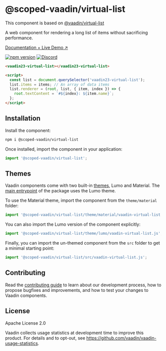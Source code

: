 # @scoped-vaadin/virtual-list

This component is based on [@vaadin/virtual-list](https://www.npmjs.com/package/@vaadin/virtual-list)

A web component for rendering a long list of items without sacrificing performance.

[Documentation + Live Demo ↗](https://vaadin.com/docs/latest/components/virtual-list)

[![npm version](https://badgen.net/npm/v/@scoped-vaadin/virtual-list)](https://www.npmjs.com/package/@scoped-vaadin/virtual-list)
[![Discord](https://img.shields.io/discord/732335336448852018?label=discord)](https://discord.gg/PHmkCKC)

```html
<vaadin23-virtual-list></vaadin23-virtual-list>

<script>
  const list = document.querySelector('vaadin23-virtual-list');
  list.items = items; // An array of data items
  list.renderer = (root, list, { item, index }) => {
    root.textContent = `#${index}: ${item.name}`;
  };
</script>
```

## Installation

Install the component:

```sh
npm i @scoped-vaadin/virtual-list
```

Once installed, import the component in your application:

```js
import '@scoped-vaadin/virtual-list';
```

## Themes

Vaadin components come with two built-in [themes](https://vaadin.com/docs/latest/styling), Lumo and Material.
The [main entrypoint](https://github.com/vaadin/web-components/blob/master/packages/virtual-list/vaadin-virtual-list.js) of the package uses the Lumo theme.

To use the Material theme, import the component from the `theme/material` folder:

```js
import '@scoped-vaadin/virtual-list/theme/material/vaadin-virtual-list.js';
```

You can also import the Lumo version of the component explicitly:

```js
import '@scoped-vaadin/virtual-list/theme/lumo/vaadin-virtual-list.js';
```

Finally, you can import the un-themed component from the `src` folder to get a minimal starting point:

```js
import '@scoped-vaadin/virtual-list/src/vaadin-virtual-list.js';
```

## Contributing

Read the [contributing guide](https://vaadin.com/docs/latest/contributing/overview) to learn about our development process, how to propose bugfixes and improvements, and how to test your changes to Vaadin components.

## License

Apache License 2.0

Vaadin collects usage statistics at development time to improve this product.
For details and to opt-out, see https://github.com/vaadin/vaadin-usage-statistics.
